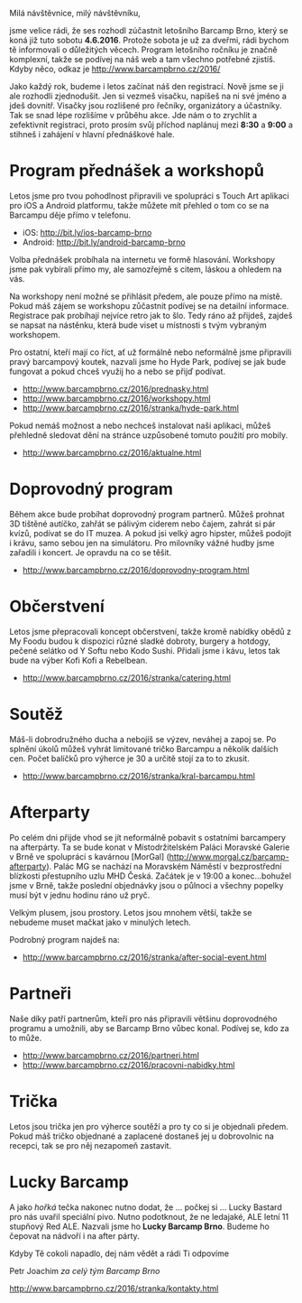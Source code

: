 Milá návštěvnice, milý návštěvníku,

jsme velice rádi, že ses rozhodl zúčastnit letošního Barcamp Brno, který se koná již tuto sobotu __4.6.2016__. Protože sobota je už za dveřmi, rádi bychom tě informovali o důležitých věcech. Program letošního ročníku je značně komplexní, takže se podívej na náš web a tam všechno potřebné zjistíš. Kdyby něco, odkaz je <http://www.barcampbrno.cz/2016/>

Jako každý rok, budeme i letos začínat náš den registrací. Nově jsme se ji ale rozhodli zjednodušit. Jen si vezmeš visačku, napíšeš na ni své jméno a jdeš dovnitř. Visačky jsou rozlišené pro řečníky, organizátory a účastníky. Tak se snad lépe rozlišíme v průběhu akce. Jde nám o to zrychlit a zefektivnit registraci, proto prosím svůj příchod naplánuj mezi __8:30__ a __9:00__ a stihneš i zahájení v hlavní přednáškové hale.

Program přednášek a workshopů
=============================
Letos jsme pro tvou pohodlnost připravili ve spolupráci s Touch Art aplikaci pro iOS a Android platformu, takže můžete mít přehled o tom co se na Barcampu děje přímo v telefonu.

 - iOS: <http://bit.ly/ios-barcamp-brno>
 - Android: <http://bit.ly/android-barcamp-brno>

Volba přednášek probíhala na internetu ve formě hlasování. Workshopy jsme pak vybírali přímo my, ale samozřejmě s citem, láskou a ohledem na vás.

Na workshopy není možné se přihlásit předem, ale pouze přímo na místě. Pokud máš zájem se workshopu zůčastnit podívej se na detailní informace. Registrace pak probíhají nejvíce retro jak to šlo. Tedy ráno až přijdeš, zajdeš se napsat na nástěnku, která bude viset u místnosti s tvým vybraným workshopem.

Pro ostatní, kteří mají co říct, ať už formálně nebo neformálně jsme připravili pravý barcampový koutek, nazvali jsme ho Hyde Park, podívej se jak bude fungovat a pokud chceš využij ho a nebo se přijď podívat.

 - <http://www.barcampbrno.cz/2016/prednasky.html>
 - <http://www.barcampbrno.cz/2016/workshopy.html>
 - <http://www.barcampbrno.cz/2016/stranka/hyde-park.html>

Pokud nemáš možnost a nebo nechceš instalovat naši aplikaci, můžeš přehledně sledovat dění na stránce uzpůsobené tomuto použití pro mobily.

- <http://www.barcampbrno.cz/2016/aktualne.html>

Doprovodný program
======================
Během akce bude probíhat doprovodný program partnerů. Můžeš prohnat 3D tištěné autíčko, zahřát se pálivým ciderem nebo čajem, zahrát si pár kvízů, podívat se do IT muzea. A pokud jsi velký agro hipster, můžeš podojit i krávu, samo sebou jen na simulátoru. Pro milovníky vážné hudby jsme zařadili i koncert. Je opravdu na co se těšit.

- <http://www.barcampbrno.cz/2016/doprovodny-program.html>

Občerstvení
===========
Letos jsme přepracovali koncept občerstvení, takže kromě nabídky obědů z My Foodu budou k dispozici různé sladké dobroty, burgery a hotdogy, pečené selátko od Y Softu nebo Kodo Sushi. Přidali jsme i kávu, letos tak bude na výber Kofi Kofi a Rebelbean.

- <http://www.barcampbrno.cz/2016/stranka/catering.html>

Soutěž 
=======
Máš-li dobrodružného ducha a nebojíš se výzev, neváhej a zapoj se. Po splnění úkolů můžeš vyhrát limitované tričko Barcampu a několik dalších cen. Počet balíčků pro výherce je 30 a určitě stojí za to to zkusit.

- <http://www.barcampbrno.cz/2016/stranka/kral-barcampu.html>

Afterparty
==========
Po celém dni přijde vhod se jít neformálně pobavit s ostatními barcampery na afterpárty. Ta se bude konat v Místodržitelském Paláci Moravské Galerie v Brně ve spolupráci s kavárnou [MorGal] (http://www.morgal.cz/barcamp-afterparty). Palác MG se nachází na Moravském Náměstí v bezprostřední blízkosti přestupního uzlu MHD Česká. Začátek je v 19:00 a konec…bohužel jsme v Brně, takže poslední objednávky jsou o půlnoci a všechny popelky musí být v jednu hodinu ráno už pryč.

Velkým plusem, jsou prostory. Letos jsou mnohem větší, takže se nebudeme muset mačkat jako v minulých letech.

Podrobný program najdeš na:
- <http://www.barcampbrno.cz/2016/stranka/after-social-event.html>

Partneři
========
Naše díky patří partnerům, kteří pro nás připravili většinu doprovodného programu a umožnili, aby se Barcamp Brno vůbec konal. Podívej se, kdo za to může.

 - <http://www.barcampbrno.cz/2016/partneri.html>
 - <http://www.barcampbrno.cz/2016/pracovni-nabidky.html>

Trička
======
Letos jsou trička jen pro výherce soutěží a pro ty co si je objednali předem. Pokud máš tričko objednané a zaplacené dostaneš jej u dobrovolnic na recepci, tak se pro něj nezapomeň zastavit.

Lucky Barcamp
=============
A jako _hořká_ tečka nakonec nutno dodat, že ... počkej si ... Lucky Bastard pro nás uvařil speciální pivo. Nutno podotknout, že ne ledajaké, ALE letní 11 stupňový Red ALE. Nazvali jsme ho __Lucky Barcamp Brno__. Budeme ho čepovat na nádvoří i na after párty.



Kdyby Tě cokoli napadlo, dej nám vědět a rádi Ti odpovíme

Petr Joachim _za celý tým Barcamp Brno_

<http://www.barcampbrno.cz/2016/stranka/kontakty.html>
